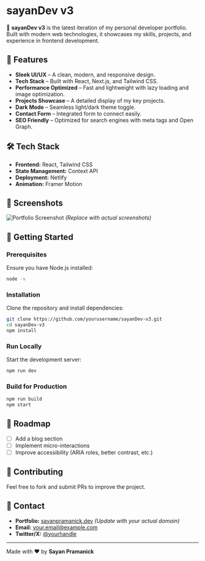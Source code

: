 # sayanDev v3

🚀 **sayanDev v3** is the latest iteration of my personal developer portfolio. Built with modern web technologies, it showcases my skills, projects, and experience in frontend development.

## 🌟 Features
- **Sleek UI/UX** – A clean, modern, and responsive design.
- **Tech Stack** – Built with React, Next.js, and Tailwind CSS.
- **Performance Optimized** – Fast and lightweight with lazy loading and image optimization.
- **Projects Showcase** – A detailed display of my key projects.
- **Dark Mode** – Seamless light/dark theme toggle.
- **Contact Form** – Integrated form to connect easily.
- **SEO Friendly** – Optimized for search engines with meta tags and Open Graph.

## 🛠️ Tech Stack
- **Frontend:** React, Tailwind CSS
- **State Management:** Context API 
- **Deployment:** Netlify
- **Animation:** Framer Motion

## 📸 Screenshots
![Portfolio Screenshot](https://via.placeholder.com/800x400) *(Replace with actual screenshots)*

## 🚀 Getting Started
### Prerequisites
Ensure you have Node.js installed:
```sh
node -v
```

### Installation
Clone the repository and install dependencies:
```sh
git clone https://github.com/yourusername/sayanDev-v3.git
cd sayanDev-v3
npm install
```

### Run Locally
Start the development server:
```sh
npm run dev
```

### Build for Production
```sh
npm run build
npm start
```

## 📌 Roadmap
- [ ] Add a blog section
- [ ] Implement micro-interactions
- [ ] Improve accessibility (ARIA roles, better contrast, etc.)

## 🤝 Contributing
Feel free to fork and submit PRs to improve the project.

## 📧 Contact
- **Portfolio:** [sayanpramanick.dev](https://sayanpramanick.dev) *(Update with your actual domain)*
- **Email:** [your.email@example.com](mailto:your.email@example.com)
- **Twitter/X:** [@yourhandle](https://twitter.com/yourhandle)

---
Made with ❤️ by **Sayan Pramanick**
